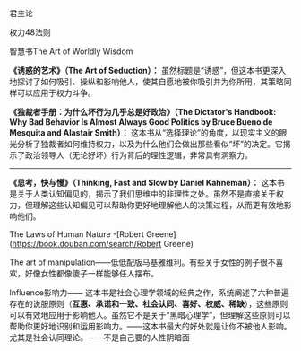 君主论

权力48法则

智慧书The Art of Worldly Wisdom

**《诱惑的艺术》（The Art of Seduction）：** 虽然标题是“诱惑”，但这本书更深入地探讨了如何吸引、操纵和影响他人，使其自愿地被你吸引并为你所用，其策略同样可以应用于权力斗争。

**《独裁者手册：为什么坏行为几乎总是好政治》（The Dictator's Handbook: Why Bad Behavior Is Almost Always Good Politics by Bruce Bueno de Mesquita and Alastair Smith）：** 这本书从“选择理论”的角度，以现实主义的眼光分析了独裁者如何维持权力，以及为什么他们会做出那些看似“坏”的决定。它揭示了政治领导人（无论好坏）行为背后的理性逻辑，非常具有洞察力。

------

**《思考，快与慢》（Thinking, Fast and Slow by Daniel Kahneman）：** 这本书是关于人类认知偏见的，揭示了我们思维中的非理性之处。虽然不是直接关于权力，但理解这些认知偏见可以帮助你更好地理解他人的决策过程，从而更有效地影响他们。

The Laws of Human Nature -[Robert Greene](https://book.douban.com/search/Robert Greene)

The art of manipulation——低低配版马基雅维利。有些关于女性的例子很不喜欢，好像女性都像傻子一样能够任人摆布。

Influence影响力—— 这本书是社会心理学领域的经典之作，系统阐述了六种普遍存在的说服原则（**互惠、承诺和一致、社会认同、喜好、权威、稀缺**），这些原则可以有效地应用于影响他人。虽然它不是关于“黑暗心理学”，但理解这些原则可以帮助你更好地识别和运用影响力。——这本书最大的好处就是让你不被他人影响。 尤其是社会认同理论。——不是自己要的人性阴暗面